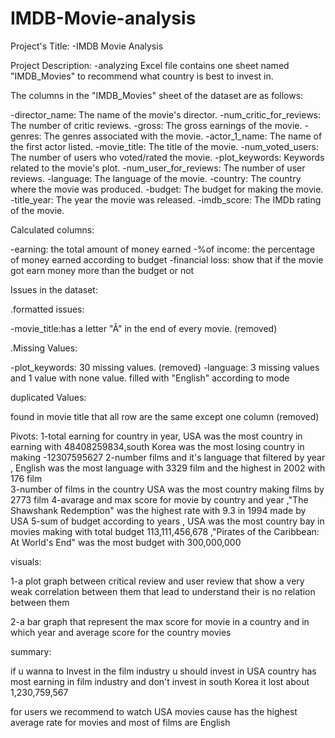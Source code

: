 # IMDB-Movie-analysis
Project's Title:
-IMDB Movie Analysis

Project Description:
-analyzing Excel file contains one sheet named "IMDB_Movies" to recommend what country is best to invest in.

The columns in the "IMDB_Movies" sheet of the dataset are as follows:

-director_name: The name of the movie's director.
-num_critic_for_reviews: The number of critic reviews.
-gross: The gross earnings of the movie.
-genres: The genres associated with the movie.
-actor_1_name: The name of the first actor listed.
-movie_title: The title of the movie.
-num_voted_users: The number of users who voted/rated the movie.
-plot_keywords: Keywords related to the movie's plot.
-num_user_for_reviews: The number of user reviews.
-language: The language of the movie.
-country: The country where the movie was produced.
-budget: The budget for making the movie.
-title_year: The year the movie was released.
-imdb_score: The IMDb rating of the movie.

Calculated columns:

-earning: the total amount of money earned 
-%of income: the  percentage of money earned according to budget
-financial loss: show that if the movie got earn money more than the budget or not

Issues in the dataset:

.formatted issues:

-movie_title:has a letter "Â" in the end of every movie. (removed)

.Missing Values:

-plot_keywords: 30 missing values. (removed)
-language: 3 missing values and 1 value with none value. filled with "English" according to mode 

duplicated Values:

found in movie title that all row are the same except one column (removed)

Pivots:
1-total earning for country in year, USA was the most country in earning with 48408259834,south Korea was the most losing country in making -12307595627 
2-number films and it's language that filtered by year , English was the most language with 3329 film and the highest in 2002 with 176 film  
3-number of films in the country  USA was the most country making films by 2773 film 
4-avarage and max score for movie by country and year ,"The Shawshank Redemption" was the highest rate with 9.3 in 1994 made by USA 
5-sum of budget according to years , USA was the most country bay in movies making with total budget  113,111,456,678 ,"Pirates of the Caribbean: At World's End" was the most budget with 300,000,000 

visuals:

1-a plot graph between critical review and user review that show a very weak correlation between them that lead to understand their is no relation between them

2-a bar graph that represent the max score for movie in a country and in which year and average score for the country movies 


summary:

if u wanna to Invest in the film industry u should invest in USA country has most earning in film industry and don't invest in south Korea it lost about 1,230,759,567

for users we recommend to watch USA movies cause has the highest average rate for movies and most of films are English

